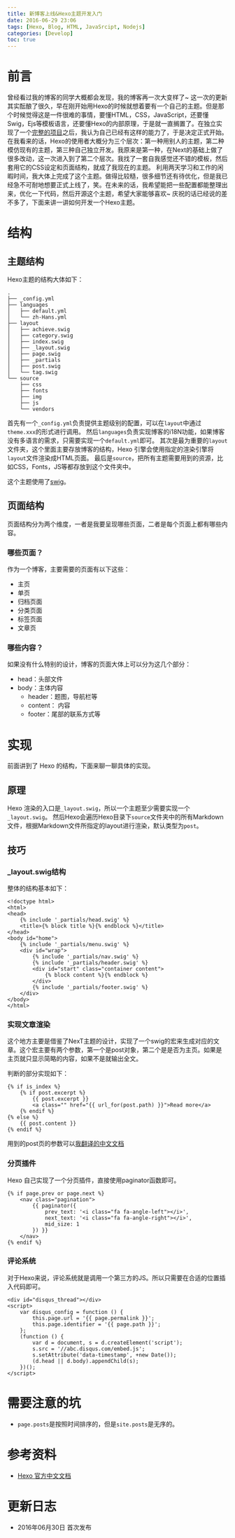 ```yaml
---
title: 新博客上线&Hexo主题开发入门
date: 2016-06-29 23:06
tags: [Hexo, Blog, HTML, JavaSrcipt, Nodejs]
categories: [Develop]
toc: true
---
```


# 前言

曾经看过我的博客的同学大概都会发现，我的博客再一次大变样了~
这一次的更新其实酝酿了很久，早在刚开始用Hexo的时候就想着要有一个自己的主题。但是那个时候觉得这是一件很难的事情，要懂HTML，CSS，JavaScript，还要懂Swig，Ejs等模板语言，还要懂Hexo的内部原理，于是就一直搁置了。在独立实现了一个[完整的项目](https://xuanwo.org/2016/06/16/jade_ims/)之后，我认为自己已经有这样的能力了，于是决定正式开始。
在我看来的话，Hexo的使用者大概分为三个层次：第一种用别人的主题，第二种模仿现有的主题，第三种自己独立开发。我原来是第一种，在Next的基础上做了很多改动，这一次进入到了第二个层次。我找了一套自我感觉还不错的模板，然后套用它的CSS设定和页面结构，就成了我现在的主题。
利用两天学习和工作的闲暇时间，我大体上完成了这个主题。做得比较糙，很多细节还有待优化，但是我已经急不可耐地想要正式上线了，笑。在未来的话，我希望能把一些配置都能整理出来，优化一下代码，然后开源这个主题，希望大家能够喜欢~
庆祝的话已经说的差不多了，下面来讲一讲如何开发一个Hexo主题。

<!-- more -->

# 结构

## 主题结构

Hexo主题的结构大体如下：

```
.
├── _config.yml
├── languages
│   ├── default.yml
│   └── zh-Hans.yml
├── layout
│   ├── achieve.swig
│   ├── category.swig
│   ├── index.swig
│   ├── _layout.swig
│   ├── page.swig
│   ├── _partials
│   ├── post.swig
│   └── tag.swig
└── source
    ├── css
    ├── fonts
    ├── img
    ├── js
    └── vendors
```

首先有一个`_config.yml`负责提供主题级别的配置，可以在`layout`中通过`theme.xxx`的形式进行调用。
然后`languages`负责实现博客的i18N功能，如果博客没有多语言的需求，只需要实现一个`default.yml`即可。
其次是最为重要的`layout`文件夹，这个里面主要存放博客的结构，Hexo 引擎会使用指定的渲染引擎将`layout`文件渲染成HTML页面。
最后是`source`，把所有主题需要用到的资源，比如CSS，Fonts，JS等都存放到这个文件夹中。

这个主题使用了[swig](http://paularmstrong.github.io/swig/)。

## 页面结构

页面结构分为两个维度，一者是我要呈现哪些页面，二者是每个页面上都有哪些内容。

### 哪些页面？

作为一个博客，主要需要的页面有以下这些：

- 主页
- 单页
- 归档页面
- 分类页面
- 标签页面
- 文章页

### 哪些内容？

如果没有什么特别的设计，博客的页面大体上可以分为这几个部分：

- head：头部文件
- body：主体内容
  - header：题图，导航栏等
  - content： 内容
  - footer：尾部的联系方式等

# 实现

前面讲到了 Hexo 的结构，下面来聊一聊具体的实现。

## 原理

Hexo 渲染的入口是`_layout.swig`，所以一个主题至少需要实现一个`_layout.swig`。
然后Hexo会遍历Hexo目录下`source`文件夹中的所有Markdown文件，根据Markdown文件所指定的layout进行渲染，默认类型为`post`。

## 技巧

### _layout.swig结构

整体的结构基本如下：

```
<!doctype html>
<html>
<head>
    {% include '_partials/head.swig' %}
    <title>{% block title %}{% endblock %}</title>
</head>
<body id="home">
    {% include '_partials/menu.swig' %}
    <div id="wrap">
        {% include '_partials/nav.swig' %}
        {% include '_partials/header.swig' %}
        <div id="start" class="container content">
            {% block content %}{% endblock %}
        </div>
        {% include '_partials/footer.swig' %}
    </div>
</body>
</html>
```

### 实现文章渲染

这个地方主要是借鉴了NexT主题的设计，实现了一个swig的宏来生成对应的文章。这个宏主要有两个参数，第一个是post对象，第二个是是否为主页。如果是主页就只显示简略的内容，如果不是就输出全文。

判断的部分实现如下：

```
{% if is_index %}
    {% if post.excerpt %}
        {{ post.excerpt }}
        <a class="" href="{{ url_for(post.path) }}">Read more</a>
    {% endif %}
{% else %}
    {{ post.content }}
{% endif %}
```

用到的post页的参数可以[我翻译的中文文档](https://hexo.io/zh-cn/docs/variables.html)

### 分页插件

Hexo 自己实现了一个分页插件，直接使用paginator函数即可。

```
{% if page.prev or page.next %}
    <nav class="pagination">
        {{ paginator({
            prev_text: '<i class="fa fa-angle-left"></i>',
            next_text: '<i class="fa fa-angle-right"></i>',
            mid_size: 1
        }) }}
    </nav>
{% endif %}
```

### 评论系统

对于Hexo来说，评论系统就是调用一个第三方的JS。所以只需要在合适的位置插入代码即可。

```
<div id="disqus_thread"></div>
<script>
    var disqus_config = function () {
        this.page.url = '{{ page.permalink }}';
        this.page.identifier = '{{ page.path }}';
    };
    (function () {
        var d = document, s = d.createElement('script');
        s.src = '//abc.disqus.com/embed.js';
        s.setAttribute('data-timestamp', +new Date());
        (d.head || d.body).appendChild(s);
    })();
</script>
```

# 需要注意的坑

- `page.posts`是按照时间排序的，但是`site.posts`是无序的。

# 参考资料

- [Hexo 官方中文文档](https://hexo.io/zh-cn/docs/)

# 更新日志

- 2016年06月30日 首次发布
